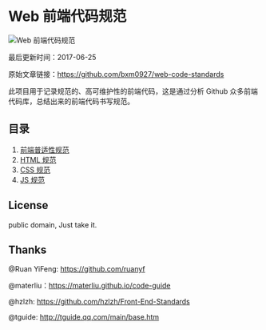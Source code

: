 
# Web 前端代码规范

![Web 前端代码规范](https://github.com/grab/front-end-guide/raw/master/images/desk.png)

最后更新时间：2017-06-25

原始文章链接：https://github.com/bxm0927/web-code-standards

此项目用于记录规范的、高可维护性的前端代码，这是通过分析 Github 众多前端代码库，总结出来的前端代码书写规范。

## 目录

1. [前端普适性规范](docs/common.md)
2. [HTML 规范](docs/html.md)
3. [CSS 规范](docs/css.md)
4. [JS 规范](docs/js.md)

## License

public domain, Just take it.

## Thanks

@Ruan YiFeng: https://github.com/ruanyf

@materliu：https://materliu.github.io/code-guide

@hzlzh: https://github.com/hzlzh/Front-End-Standards

@tguide: http://tguide.qq.com/main/base.htm
